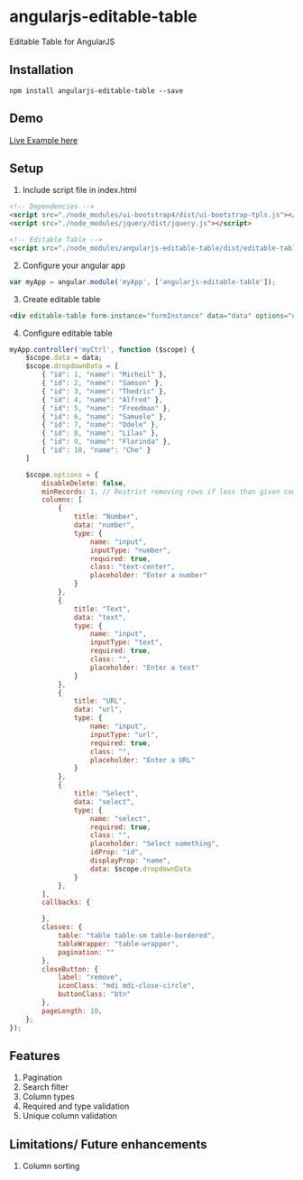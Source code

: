 # angularjs-editable-table

Editable Table for AngularJS

## Installation

`npm install angularjs-editable-table --save`

## Demo

[Live Example here](https://angularjs-editable-table.firebaseapp.com/)

## Setup

1. Include script file in index.html

```html
<!-- Dependencies -->
<script src="./node_modules/ui-bootstrap4/dist/ui-bootstrap-tpls.js"></script>
<script src="./node_modules/jquery/dist/jquery.js"></script>

<!-- Editable Table -->
<script src="./node_modules/angularjs-editable-table/dist/editable-table.js"></script>
```

2. Configure your angular app

```javascript
var myApp = angular.module('myApp', ['angularjs-editable-table']);
```

3. Create editable table

```html
<div editable-table form-instance="formInstance" data="data" options="options" heading="Optional Heading">
```

4. Configure editable table

```javascript
myApp.controller('myCtrl', function ($scope) {
    $scope.data = data;
    $scope.dropdownData = [
        { "id": 1, "name": "Micheil" },
        { "id": 2, "name": "Samson" },
        { "id": 3, "name": "Thedric" },
        { "id": 4, "name": "Alfred" },
        { "id": 5, "name": "Freedman" },
        { "id": 6, "name": "Samuele" },
        { "id": 7, "name": "Odele" },
        { "id": 8, "name": "Lilas" },
        { "id": 9, "name": "Florinda" },
        { "id": 10, "name": "Che" }
    ]

    $scope.options = {
        disableDelete: false,
        minRecords: 1, // Restrict removing rows if less than given count
        columns: [
            {
                title: "Number",
                data: "number",
                type: {
                    name: "input",
                    inputType: "number",
                    required: true,
                    class: "text-center",
                    placeholder: "Enter a number"
                }
            },
            {
                title: "Text",
                data: "text",
                type: {
                    name: "input",
                    inputType: "text",
                    required: true,
                    class: "",
                    placeholder: "Enter a text"
                }
            },
            {
                title: "URL",
                data: "url",
                type: {
                    name: "input",
                    inputType: "url",
                    required: true,
                    class: "",
                    placeholder: "Enter a URL"
                }
            },
            {
                title: "Select",
                data: "select",
                type: {
                    name: "select",
                    required: true,
                    class: "",
                    placeholder: "Select something",
                    idProp: "id",
                    displayProp: "name",
                    data: $scope.dropdownData
                }
            },
        ],
        callbacks: {

        },
        classes: {
            table: "table table-sm table-bordered",
            tableWrapper: "table-wrapper",
            pagination: ""
        },
        closeButton: {
            label: "remove",
            iconClass: "mdi mdi-close-circle",
            buttonClass: "btn"
        },
        pageLength: 10,
    };
});
```

## Features

1. Pagination
2. Search filter
3. Column types
4. Required and type validation
5. Unique column validation

## Limitations/ Future enhancements

1. Column sorting